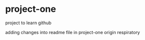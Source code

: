 # project-one
project to learn github

adding changes into readme file in project-one origin respiratory
